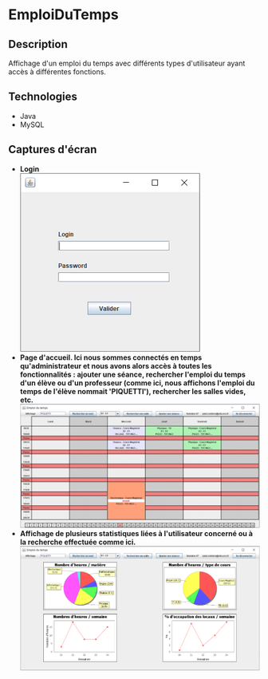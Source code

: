 # EmploiDuTemps
## Description
Affichage d'un emploi du temps avec différents types d'utilisateur ayant accès à différentes fonctions.
## Technologies
* Java
* MySQL
## Captures d'écran
* <b>Login</b><br/>
![alt text](https://github.com/Paulcou/projets-ecole/blob/main/images/LoginEdt.PNG?raw=true "Login")<br/>
* <b>Page d'accueil. Ici nous sommes connectés en temps qu'administrateur et nous avons alors accès à toutes les fonctionnalités : ajouter une séance, rechercher 
l'emploi du temps d'un élève ou d'un professeur (comme ici, nous affichons l'emploi du temps de l'élève nommait 'PIQUETTI'), rechercher les salles vides, etc.</b><br/>
![alt text](https://github.com/Paulcou/projets-ecole/blob/main/images/EdtEdt.PNG?raw=true "EDT")<br/>
* <b>Affichage de plusieurs statistiques liées à l'utilisateur concerné ou à la recherche effectuée comme ici.</b><br/>
![alt text](https://github.com/Paulcou/projets-ecole/blob/main/images/StatsEDT.PNG?raw=true "Statistiques")<br/>
